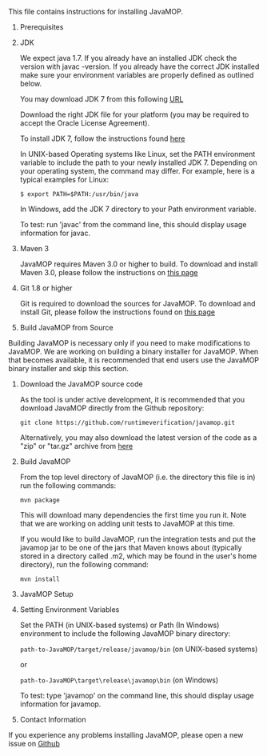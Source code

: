 This file contains instructions for installing JavaMOP.

1. Prerequisites

  1. JDK

     We expect java 1.7. If you already have an installed JDK check
     the version with javac -version. If you already have the correct
     JDK installed make sure your environment variables are properly
     defined as outlined below.

     You may download JDK 7 from this following
     [URL](http://www.oracle.com/technetwork/java/javase/downloads/jdk7-downloads-1880260.html)

     Download the right JDK file for your platform (you may be required to
     accept the Oracle License Agreement).

     To install JDK 7, follow the instructions found
     [here](http://docs.oracle.com/javase/7/docs/webnotes/install/)

     In UNIX-based Operating systems like Linux, set the PATH
     environment variable to include the path to your newly installed
     JDK 7. Depending on your operating system, the command may
     differ. For example, here is a typical examples for Linux:

     ```$ export PATH=$PATH:/usr/bin/java```

     In Windows, add the JDK 7 directory to your Path environment variable.

     To test: run 'javac' from the command line, this should display
     usage information for javac.

  2. Maven 3

      JavaMOP requires Maven 3.0 or higher to build. To download and
      install Maven 3.0, please follow the instructions on 
      [this page](http://maven.apache.org/download.cgi)

  3. Git 1.8 or higher

       Git is required to download the sources for JavaMOP. To
       download and install Git, please follow the instructions found
       on [this page](http://git-scm.com/book/en/Getting-Started-Installing-Git)

2. Build JavaMOP from Source

Building JavaMOP is necessary only if you need to make modifications
to JavaMOP.  We are working on building a binary installer for
JavaMOP. When that becomes available, it is recommended that end users
use the JavaMOP binary installer and skip this section.

  1. Download the JavaMOP source code

     As the tool is under active development, it is recommended that
     you download JavaMOP directly from the Github repository:

     ```git clone https://github.com/runtimeverification/javamop.git```

     Alternatively, you may also download the latest version of the
     code as a "zip" or "tar.gz" archive from
     [here](https://github.com/runtimeverification/javamop/releases)

  2. Build JavaMOP

      From the top level directory of JavaMOP (i.e. the directory this
      file is in) run the following commands:

      ```mvn package```

      This will download many dependencies the first time you run it. Note
      that we are working on adding unit tests to JavaMOP at this time.

      If you would like to build JavaMOP, run the integration tests
      and put the javamop jar to be one of the jars that Maven knows
      about (typically stored in a directory called .m2, which may be
      found in the user's home directory), run the following command:

      ```mvn install```

3. JavaMOP Setup

  1. Setting Environment Variables

     Set the PATH (in UNIX-based systems) or Path (In Windows)
     environment to include the following JavaMOP binary directory:

     ```path-to-JavaMOP/target/release/javamop/bin``` (on UNIX-based systems)

     or

     ```path-to-JavaMOP\target\release\javamop\bin``` (on Windows)

     To test: type 'javamop' on the command line, this should
     display usage information for javamop.

4. Contact Information

If you experience any problems installing JavaMOP, please open a new
issue on [Github](https://github.com/runtimeverification/javamop/issues)

